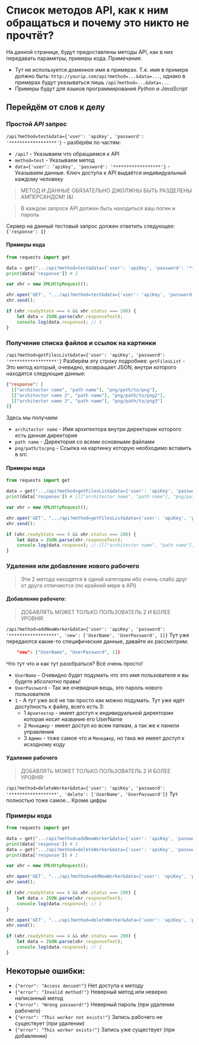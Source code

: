 # Список методов API, как к ним обращаться и почему это никто не прочтёт?
На данной странице, будут предоставлены методы API, как в них передавать параметры, примеры кода.
Примечания:
- Тут не используется доменное имя в примерах. Т.е. имя в примере должно быть: `http://yourip.com/api?method=...&data=...`, однако в примерах будут указываться лишь `/api?method=...&data=...`
- Примеры будут для языков программирования *Python* и *JavaScript*

## Перейдём от слов к делу
### Простой *API* запрос
`/api?method=test&data={'user': 'apiKey', 'password': '******************'}` - разберём по частям:
- `/api?` - Указываем что обращаемся к API
- `method=test` - Указываем метод
- `data={'user': 'apiKey', 'password': '******************'}` - Указываем данные. Ключ доступа к API выдаётся индивидуальный каждому человеку
<blockquote> МЕТОД И ДАННЫЕ ОБЯЗАТЕЛЬНО ДЖОЛЖНЫ БЫТЬ РАЗДЕЛЕНЫ АМПЕРСАНДОМ! (&) </blockquote>
<blockquote> В каждом запросе API должен быть находиться ваш логин и пароль </blockquote>

Сервер на данный тестовый запрос должен ответить следующее: `{'response': 1}`

#### Примеры кода
```python
from requests import get

data = get(".../api?method=test&data={'user': 'apiKey', 'password': '******************'}").json()
print(data['response']) # 1
```

```javascript
var xhr = new XMLHttpRequest();

xhr.open('GET', ".../api?method=test&data={'user': 'apiKey', 'password': '******************'}", false);
xhr.send();

if (xhr.readyState === 4 && xhr.status === 200) {
    let data = JSON.parse(xhr.responseText);
    console.log(data.response); // 1
}

```

### Получение списка файлов и ссылок на картинки
`/api?method=getFilesList&data={'user': 'apiKey', 'password': '******************'}`
Разберём эту строку подробнее:
`getFilesList` - Это метод который, очевидно, возвращает JSON, внутри которого находятся следующие данные:
```json
{"response": [
  [["architector name", "path name"], "png/path/to/png"],
  [["architector name 2", "path name"], "png/path/to/png2"],
  [["architector name 3", "path name"], "png/path/to/png3"]
]}
```

Здесь мы получаем:
- `architector name` - Имя архитектора внутри директории которого есть данная директория
- `path name` - Директория со всеми основными файлами 
- `png/path/to/png` - Ссылка на картинку которую необходимо вставить в src

#### Примеры кода
```python
from requests import get

data = get(".../api?method=getFilesList&data={'user': 'apiKey', 'password': '******************'}").json()
print(data['response']) # [[["architector name", "path name"], "png/path/to/png"], [["architector name 2", "path name"], "png/path/to/png2"], [["architector name 3", "path name"], "png/path/to/png3"]] 
```

```javascript
var xhr = new XMLHttpRequest();

xhr.open('GET', ".../api?method=getFilesList&data={'user': 'apiKey', 'password': '******************'}", false);
xhr.send();

if (xhr.readyState === 4 && xhr.status === 200) {
    let data = JSON.parse(xhr.responseText);
    console.log(data.response); // [[["architector name", "path name"], "png/path/to/png"], [["architector name 2", "path name"], "png/path/to/png2"], [["architector name 3", "path name"], "png/path/to/png3"]] 
}
```

### Удаление или добавление нового рабочего
<blockquote> Эти 2 метода находятся в одной категории ибо очень слабо друг от друга отличаются (по крайней мере в API) </blockquote>

#### Добавление рабочего:
<blockquote> ДОБАВЛЯТЬ МОЖЕТ ТОЛЬКО ПОЛЬЗОВАТЕЛЬ 2 И БОЛЕЕ УРОВНЯ! </blockquote>

`/api?method=addNewWorker&data={'user': 'apiKey', 'password': '******************', 'new': ['UserName', 'UserPassword', 1]}`
Тут уже передаются какие-то специфические данные, давайте их рассмотрим:
```json lines
    "new": ["UserName", "UserPassword", 1]}
```
Что тут что и как тут разобраться? Всё очень просто!
- `UserName` - Очевидно будет подумать что это имя пользователя и вы будете абсолютно правы!
- `UserPassword` - Так же очевидная вещь, это пароль нового пользователя
- `1` - А тут уже всё не так просто как можно подумать. Тут уже идёт доступность к файлу, всего есть 3:
    - 1 `Архитектор` - имеет доступ к индивидуальной директории которая носит название его UserName
    - 2 `Менеджер` - имеет доступ ко всем папкам, а так же к панели управления
    - 3 `Админ` - тоже самое что и `Менеджер`, но така же имеет доступ к исходному коду

#### Удаление рабочего
<blockquote> ДОБАВЛЯТЬ МОЖЕТ ТОЛЬКО ПОЛЬЗОВАТЕЛЬ 2 И БОЛЕЕ УРОВНЯ! </blockquote>

`/api?method=deleteWorker&data={'user': 'apiKey', 'password': '******************', 'delete': ['UserName', 'UserPassword']}`
Тут полностью тоже самое... Кроме цифры

### Примеры кода
```Python
from requests import get

data = get(".../api?method=addNewWorker&data={'user': 'apiKey', 'password': '******************', 'new': ['UserName', 'UserPassword', 1]}").json()
print(data['response']) # 1
data = get(".../api?method=deleteWorker&data={'user': 'apiKey', 'password': '******************', 'delete': ['UserName', 'UserPassword']}").json()
print(data['response']) # 1
```

```javascript
var xhr = new XMLHttpRequest();

xhr.open('GET', ".../api?method=addNewWorker&data={'user': 'apiKey', 'password': '******************', 'new': ['UserName', 'UserPassword', 1]}", false);
xhr.send();

if (xhr.readyState === 4 && xhr.status === 200) {
    let data = JSON.parse(xhr.responseText);
    console.log(data.response); // 1
}

xhr.open('GET', ".../api?method=deleteWorker&data={'user': 'apiKey', 'password': '******************', 'delete': ['UserName', 'UserPassword']}", false);
xhr.send();

if (xhr.readyState === 4 && xhr.status === 200) {
    let data = JSON.parse(xhr.responseText);
    console.log(data.response); // 1
}
```

## Некоторые ошибки:
- `{"error": "Access denied!"}` Нет доступа к методу
- `{"error": "Invalid method!"}` Неверный метод или неверно написанный метод
- `{"error": "Wrong password!"}` Неверный пароль (при удалении рабочего)
- `{"error": "This worker not exists!"}` Запись рабочего не существует (при удалении)
- `{"error": "This worker exists!"}` Запись уже существует (при добавлении)